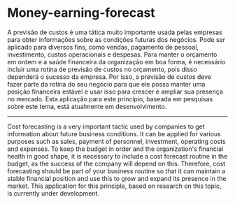 # Money-earning-forecast
 A previsão de custos é uma tática muito importante usada pelas empresas para obter informações sobre as condições futuras dos negócios. Pode ser aplicado para diversos fins, como vendas, pagamento de pessoal, investimento, custos operacionais e despesas. Para manter o orçamento em ordem e a saúde financeira da organização em boa forma, é necessário incluir uma rotina de previsão de custos no orçamento, pois disso dependerá o sucesso da empresa. Por isso, a previsão de custos deve fazer parte da rotina do seu negócio para que ele possa manter uma posição financeira estável e usar isso para crescer e ampliar sua presença no mercado. Esta aplicação para este princípio, baseada em pesquisas sobre este tema, está atualmente em desenvolvimento.
 

---
Cost forecasting is a very important tactic used by companies to get information about future business conditions. It can be applied for various purposes such as sales, payment of personnel, investment, operating costs and expenses. To keep the budget in order and the organization's financial health in good shape, it is necessary to include a cost forecast routine in the budget, as the success of the company will depend on this. Therefore, cost forecasting should be part of your business routine so that it can maintain a stable financial position and use this to grow and expand its presence in the market. This application for this principle, based on research on this topic, is currently under development.

